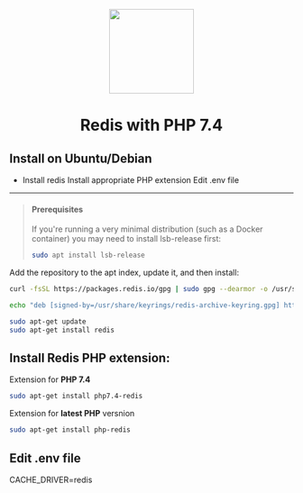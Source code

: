 <p align="center"><img width=150 src="https://upload.wikimedia.org/wikipedia/commons/6/64/Logo-redis.svg"></p>

<h1 align="center">Redis with PHP 7.4</h1>

## Install on Ubuntu/Debian

-    Install redis
     Install appropriate PHP extension
     Edit .env file

***

> #### Prerequisites
> If you're running a very minimal distribution (such as a Docker container) you may need to install lsb-release first:
> ```bash
> sudo apt install lsb-release
> ```

Add the repository to the apt index, update it, and then install:
```bash
curl -fsSL https://packages.redis.io/gpg | sudo gpg --dearmor -o /usr/share/keyrings/redis-archive-keyring.gpg

echo "deb [signed-by=/usr/share/keyrings/redis-archive-keyring.gpg] https://packages.redis.io/deb $(lsb_release -cs) main" | sudo tee /etc/apt/sources.list.d/redis.list

sudo apt-get update
sudo apt-get install redis
```
## Install Redis PHP extension:
Extension for **PHP 7.4**
```bash
sudo apt-get install php7.4-redis
```
Extension for **latest PHP** versnion
```bash
sudo apt-get install php-redis
```


## Edit .env file

CACHE_DRIVER=redis
